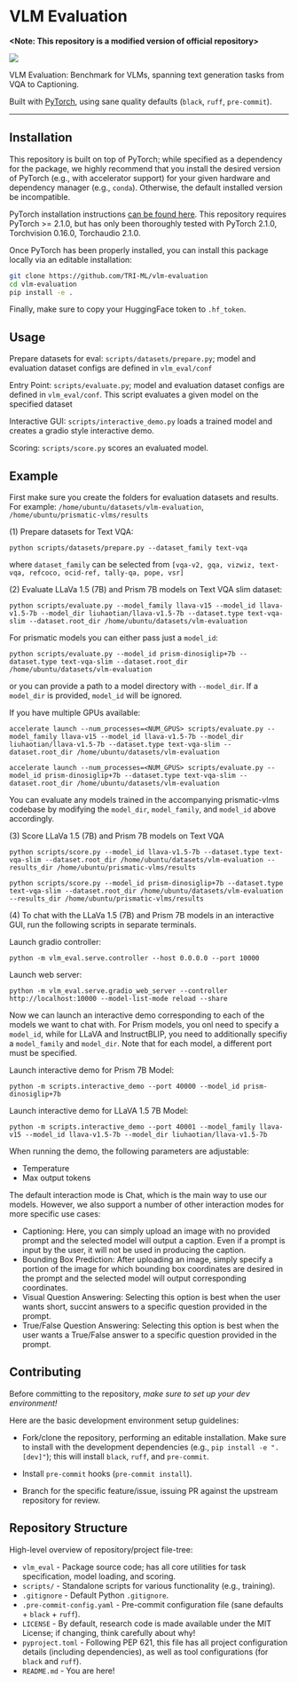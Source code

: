 # VLM Evaluation

**<Note: This repository is a modified version of official repository>**

![](./images/03-evaluation-suite-med-res.png)

VLM Evaluation: Benchmark for VLMs, spanning text generation tasks from VQA to Captioning.

Built with [PyTorch](https://pytorch.org/), using sane quality defaults (`black`, `ruff`, `pre-commit`).

---

## Installation

This repository is built on top of PyTorch; while specified as a dependency for the package, we highly recommend that
you install the desired version of PyTorch (e.g., with accelerator support) for your given hardware and dependency
manager (e.g., `conda`). Otherwise, the default installed version be incompatible.

PyTorch installation instructions [can be found here](https://pytorch.org/get-started/locally/). This repository
requires PyTorch >= 2.1.0, but has only been thoroughly tested with PyTorch 2.1.0, Torchvision 0.16.0, Torchaudio 2.1.0.

Once PyTorch has been properly installed, you can install this package locally via an editable installation:

```bash
git clone https://github.com/TRI-ML/vlm-evaluation
cd vlm-evaluation
pip install -e .
```

Finally, make sure to copy your HuggingFace token to `.hf_token`.

## Usage

Prepare datasets for eval: `scripts/datasets/prepare.py`; model and evaluation dataset configs are defined in `vlm_eval/conf`

Entry Point: `scripts/evaluate.py`; model and evaluation dataset configs are defined in `vlm_eval/conf`. This script evaluates
a given model on the specified dataset

Interactive GUI: `scripts/interactive_demo.py` loads a trained model and creates a gradio style interactive demo.

Scoring: `scripts/score.py` scores an evaluated model.

## Example

First make sure you create the folders for evaluation datasets and results. For example:
`/home/ubuntu/datasets/vlm-evaluation`, `/home/ubuntu/prismatic-vlms/results`

(1) Prepare datasets for Text VQA:

`python scripts/datasets/prepare.py --dataset_family text-vqa`

where `dataset_family` can be selected from `[vqa-v2, gqa, vizwiz, text-vqa, refcoco, ocid-ref, tally-qa, pope, vsr]`

(2) Evaluate LLaVa 1.5 (7B) and Prism 7B models on Text VQA slim dataset:

`python scripts/evaluate.py --model_family llava-v15 --model_id llava-v1.5-7b --model_dir liuhaotian/llava-v1.5-7b --dataset.type text-vqa-slim --dataset.root_dir /home/ubuntu/datasets/vlm-evaluation`

For prismatic models you can either pass just a `model_id`:

`python scripts/evaluate.py --model_id prism-dinosiglip+7b --dataset.type text-vqa-slim --dataset.root_dir /home/ubuntu/datasets/vlm-evaluation`

or you can provide a path to a model directory with `--model_dir`. If a `model_dir` is provided, `model_id` will be ignored.

If you have multiple GPUs available:

`accelerate launch --num_processes=<NUM_GPUS> scripts/evaluate.py --model_family llava-v15 --model_id llava-v1.5-7b --model_dir liuhaotian/llava-v1.5-7b --dataset.type text-vqa-slim --dataset.root_dir /home/ubuntu/datasets/vlm-evaluation`

`accelerate launch --num_processes=<NUM_GPUS> scripts/evaluate.py --model_id prism-dinosiglip+7b --dataset.type text-vqa-slim --dataset.root_dir /home/ubuntu/datasets/vlm-evaluation`

You can evaluate any models trained in the accompanying prismatic-vlms codebase by modifying the `model_dir`, `model_family`, and `model_id` above accordingly.

(3) Score LLaVa 1.5 (7B) and Prism 7B models on Text VQA

`python scripts/score.py --model_id llava-v1.5-7b --dataset.type text-vqa-slim --dataset.root_dir /home/ubuntu/datasets/vlm-evaluation --results_dir /home/ubuntu/prismatic-vlms/results`

`python scripts/score.py --model_id prism-dinosiglip+7b --dataset.type text-vqa-slim --dataset.root_dir /home/ubuntu/datasets/vlm-evaluation --results_dir /home/ubuntu/prismatic-vlms/results`

(4) To chat with the LLaVa 1.5 (7B) and Prism 7B models in an interactive GUI, run the following scripts in separate terminals.

Launch gradio controller: 

`python -m vlm_eval.serve.controller --host 0.0.0.0 --port 10000`

Launch web server: 

`python -m vlm_eval.serve.gradio_web_server --controller http://localhost:10000 --model-list-mode reload --share`

Now we can launch an interactive demo corresponding to each of the models we want to chat with. For Prism models, you
onl need to specify a `model_id`, while for LLaVA and InstructBLIP, you need to additionally specifiy a `model_family`
and `model_dir`. Note that for each model, a different port must be specified.

Launch interactive demo for Prism 7B Model: 

`python -m scripts.interactive_demo --port 40000 --model_id prism-dinosiglip+7b`

Launch interactive demo for LLaVA 1.5 7B Model: 

`python -m scripts.interactive_demo --port 40001 --model_family llava-v15 --model_id llava-v1.5-7b --model_dir liuhaotian/llava-v1.5-7b`

When running the demo, the following parameters are adjustable:
+ Temperature
+ Max output tokens

The default interaction mode is Chat, which is the main way to use our models. However, we also support a number of other 
interaction modes for more specific use cases:
+ Captioning: Here, you can simply upload an image with no provided prompt and the selected model will output a caption. Even if a prompt
is input by the user, it will not be used in producing the caption.
+ Bounding Box Prediction: After uploading an image, simply specify a portion of the image for which bounding box coordinates are desired
in the prompt and the selected model will output corresponding coordinates.
+ Visual Question Answering: Selecting this option is best when the user wants short, succint answers to a specific question provided in the
prompt.
+ True/False Question Answering: Selecting this option is best when the user wants a True/False answer to a specific question provided in the 
prompt.

## Contributing

Before committing to the repository, *make sure to set up your dev environment!*

Here are the basic development environment setup guidelines:

+ Fork/clone the repository, performing an editable installation. Make sure to install with the development dependencies
  (e.g., `pip install -e ".[dev]"`); this will install `black`, `ruff`, and `pre-commit`.

+ Install `pre-commit` hooks (`pre-commit install`).

+ Branch for the specific feature/issue, issuing PR against the upstream repository for review.

## Repository Structure

High-level overview of repository/project file-tree:

+ `vlm_eval` - Package source code; has all core utilities for task specification, model loading, and scoring.
+ `scripts/` - Standalone scripts for various functionality (e.g., training).
+ `.gitignore` - Default Python `.gitignore`.
+ `.pre-commit-config.yaml` - Pre-commit configuration file (sane defaults + `black` + `ruff`).
+ `LICENSE` - By default, research code is made available under the MIT License; if changing, think carefully about why!
+ `pyproject.toml` - Following PEP 621, this file has all project configuration details (including dependencies), as
                     well as tool configurations (for `black` and `ruff`).
+ `README.md` - You are here!
